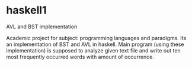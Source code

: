 haskell1
========

AVL and BST implementation

Academic project for subject: programming languages and paradigms. Its an implementation of BST and AVL in haskell. Main program (using these implementation) is supposed to analyze given text file and write out ten most frequently occurred words with amount of occurrence. 
